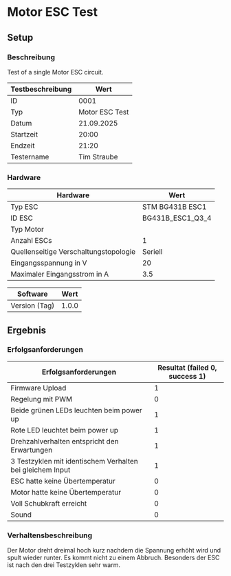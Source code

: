 # Motor ESC Test

## Setup

### Beschreibung

Test of a single Motor ESC circuit.

| **Testbeschreibung** | Wert           |
| -------------------- | -------------- |
| ID                   | 0001           |
| Typ                  | Motor ESC Test |
| Datum                | 21.09.2025     |
| Startzeit            | 20:00          |
| Endzeit              | 21:20          |
| Testername           | Tim Straube    |

### Hardware

| **Hardware**                          | Wert             |
| ------------------------------------- | ---------------- |
| Typ ESC                               | STM BG431B ESC1  |
| ID ESC                                | BG431B_ESC1_Q3_4 |
| Typ Motor                             |                  |
| Anzahl ESCs                           | 1                |
| Quellenseitige Verschaltungstopologie | Seriell          |
| Eingangsspannung in V                 | 20               |
| Maximaler Eingangsstrom in A          | 3.5              |

| **Software**  | Wert  |
| ------------- | ----- |
| Version (Tag) | 1.0.0 |

## Ergebnis

### Erfolgsanforderungen

| **Erfolgsanforderungen**                                  | Resultat (failed 0, success 1) |
| --------------------------------------------------------- | ------------------------------ |
| Firmware Upload                                           | 1                              |
| Regelung mit PWM                                          | 0                              |
| Beide grünen LEDs leuchten beim power up                  | 1                              |
| Rote LED leuchtet beim power up                           | 1                              |
| Drehzahlverhalten entspricht den Erwartungen              | 1                              |
| 3 Testzyklen mit identischem Verhalten bei gleichem Input | 1                              |
| ESC hatte keine Übertemperatur                            | 0                              |
| Motor hatte keine Übertemperatur                          | 0                              |
| Voll Schubkraft erreicht                                  | 0                              |
| Sound                                                     | 0                              |

### Verhaltensbeschreibung

Der Motor dreht dreimal hoch kurz nachdem die Spannung erhöht wird und spult wieder runter. Es kommt nicht zu einem Abbruch. Besonders der ESC ist nach den drei Testzyklen sehr warm.
